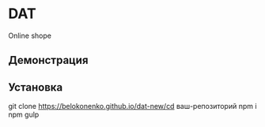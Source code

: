 # DAT
Online shope

## Демонстрация

## Установка

git clone https://belokonenko.github.io/dat-new/cd ваш-репозиторий
npm i
npm gulp

